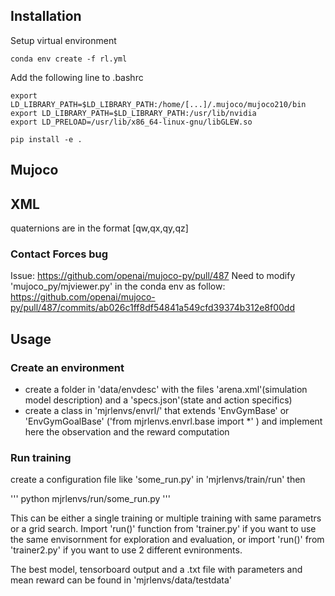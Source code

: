  
## Installation ##

Setup virtual environment

```
conda env create -f rl.yml
```


Add the following line to .bashrc

```
export LD_LIBRARY_PATH=$LD_LIBRARY_PATH:/home/[...]/.mujoco/mujoco210/bin
export LD_LIBRARY_PATH=$LD_LIBRARY_PATH:/usr/lib/nvidia
export LD_PRELOAD=/usr/lib/x86_64-linux-gnu/libGLEW.so
```


```
pip install -e .
``` 


## Mujoco ##
## XML
quaternions are in the format [qw,qx,qy,qz]

### Contact Forces bug
Issue: https://github.com/openai/mujoco-py/pull/487
Need to modify 'mujoco_py/mjviewer.py' in the conda env as follow:
https://github.com/openai/mujoco-py/pull/487/commits/ab026c1ff8df54841a549cfd39374b312e8f00dd


## Usage ##

### Create an environment

- create a folder in 'data/envdesc' with the files 'arena.xml'(simulation model description) and a 'specs.json'(state and action specifics)
- create a class in 'mjrlenvs/envrl/' that extends 'EnvGymBase' or 'EnvGymGoalBase' ('from mjrlenvs.envrl.base import *' ) and implement here the observation and the reward computation 


### Run training

create a configuration file like 'some_run.py' in 'mjrlenvs/train/run' then 

'''
python mjrlenvs/run/some_run.py
'''

This can be either a single training or multiple training with same parametrs or a grid search. Import 'run()' function from 'trainer.py' if you want to use the same envisornment for exploration and evaluation, or import 'run()' from 'trainer2.py' if you want to use 2 different evnironments.

The best model, tensorboard output and a .txt file with parameters and mean reward can be found in 'mjrlenvs/data/testdata' 
